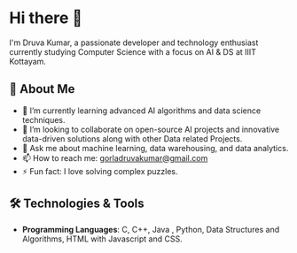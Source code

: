 # Hi there 👋

I'm Druva Kumar, a passionate developer and technology enthusiast currently studying Computer Science with a focus on AI & DS at IIIT Kottayam.

## 🚀 About Me
- 🌱 I’m currently learning advanced AI algorithms and data science techniques.
- 👯 I’m looking to collaborate on open-source AI projects and innovative data-driven solutions along with other Data related Projects.
- 💬 Ask me about machine learning, data warehousing, and data analytics.
- 📫 How to reach me: gorladruvakumar@gmail.com
- ⚡ Fun fact: I love solving complex puzzles.

## 🛠️ Technologies & Tools
- **Programming Languages**: C, C++, Java , Python, Data Structures and Algorithms, HTML with Javascript and CSS.

